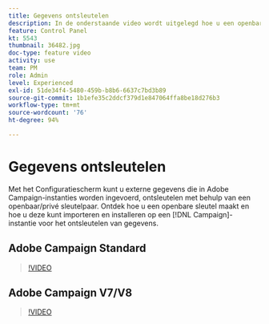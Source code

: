```yaml
---
title: Gegevens ontsleutelen
description: In de onderstaande video wordt uitgelegd hoe u een openbare sleutel maakt en hoe u deze kunt importeren en installeren op een Campaign-versie voor het ontsleutelen van gegevens.
feature: Control Panel
kt: 5543
thumbnail: 36482.jpg
doc-type: feature video
activity: use
team: PM
role: Admin
level: Experienced
exl-id: 51de34f4-5480-459b-b8b6-6637c7bd3b89
source-git-commit: 1b1efe35c2ddcf379d1e847064ffa8be18d276b3
workflow-type: tm+mt
source-wordcount: '76'
ht-degree: 94%

---
```


# Gegevens ontsleutelen

Met het Configuratiescherm kunt u externe gegevens die in Adobe Campaign-instanties worden ingevoerd, ontsleutelen met behulp van een openbaar/privé sleutelpaar.
Ontdek hoe u een openbare sleutel maakt en hoe u deze kunt importeren en installeren op een [!DNL Campaign]-instantie voor het ontsleutelen van gegevens.

## Adobe Campaign Standard

>[!VIDEO](https://video.tv.adobe.com/v/35753?quality=12&learn=0n)

## Adobe Campaign V7/V8

>[!VIDEO](https://video.tv.adobe.com/v/36482?quality=12&learn=0n)
